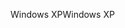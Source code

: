 <span data-ttu-id="194eb-101">Windows XP</span><span class="sxs-lookup"><span data-stu-id="194eb-101">Windows XP</span></span>